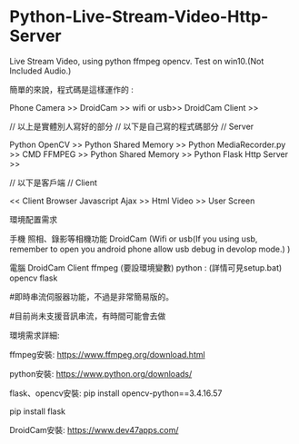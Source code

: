 # Python-Live-Stream-Video-Http-Server
Live Stream Video, using python ffmpeg opencv.
Test on win10.(Not Included Audio.)

簡單的來說，程式碼是這樣運作的 :


Phone Camera >> DroidCam >>
wifi or usb>> DroidCam Client >>

// 以上是實體別人寫好的部分
// 以下是自己寫的程式碼部分
// Server

Python OpenCV >> Python Shared Memory >>
Python MediaRecorder.py >> CMD FFMPEG >>
Python Shared Memory >> 
Python Flask Http Server >>

// 以下是客戶端 
// Client

<< Client Browser Javascript Ajax >>
Html Video >> User Screen


環境配置需求

手機
照相、錄影等相機功能
DroidCam (Wifi or usb(If you using usb, remember to open you android phone allow usb debug in devolop mode.)  )

電腦
DroidCam Client
ffmpeg (要設環境變數)
python : (詳情可見setup.bat)
    opencv
    flask


#即時串流伺服器功能，不過是非常簡易版的。

#目前尚未支援音訊串流，有時間可能會去做

環境需求詳細:

ffmpeg安裝:
https://www.ffmpeg.org/download.html

python安裝:
https://www.python.org/downloads/

flask、opencv安裝:
pip install opencv-python==3.4.16.57

pip install flask

DroidCam安裝:
https://www.dev47apps.com/
